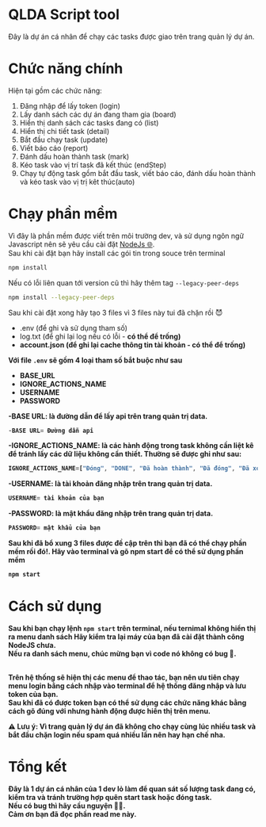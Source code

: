 # QLDA Script tool
Đây là dự án cá nhân để chạy các tasks được giao trên trang quản lý dự án.
# Chức năng chính
Hiện tại gồm các chức năng:

<ol>
    <li>Đăng nhập để lấy token (login)</li>
    <li>Lấy danh sách các dự án đang tham gia (board)</li>
    <li>Hiển thị danh sách các tasks đang có (list)</li>
    <li>Hiển thị chi tiết task (detail)</li>
    <li>Bắt đầu chạy task (update)</li>
    <li>Viết báo cáo (report)</li>
    <li>Đánh dấu hoàn thành task (mark)</li>
    <li>Kéo task vào vị trí task đã kết thúc (endStep)</li>
    <li>Chạy tự động task gồm bắt đầu task, viết báo cáo, đánh dấu hoàn thành và kéo task vào vị trị kêt thúc(auto)</li>
</ol>

# Chạy phần mềm
Vì đây là phần mềm được viết trên môi trường dev, và sử dụng ngôn ngữ Javascript nên sẽ yêu cầu cài đặt [NodeJs 🌐](https://nodejs.org/en/download).<br>
Sau khi cài đặt bạn hãy install các gói tin trong souce trên terminal
```bash
npm install
```
Nếu có lỗi liên quan tới version cũ thì hãy thêm tag <code>--legacy-peer-deps</code>
```bash
npm install --legacy-peer-deps
```
Sau khi cài đặt xong hãy tạo 3 files vì 3 files này tui đã chặn rồi 😈 <br>
<ul>
    <li>.env (để ghi và sử dụng tham số)</li>
    <li>log.txt (để ghi lại log nếu có lỗi - <b>có thể để trống<b>)</li>
    <li>account.json (để ghi lại cache thông tin tài khoản - <b>có thể để trống<b>)</li>
</ul>

Với file <code>.env</code> sẽ gồm 4 loại tham số bắt buộc như sau
<ul>
    <li>BASE_URL</li>
    <li>IGNORE_ACTIONS_NAME</li>
    <li>USERNAME</li>
    <li>PASSWORD</li>
</ul>

<b>-BASE URL</b>: là đường dẫn để lấy api trên trang quản trị data.

```javascript
-BASE URL= Đường dẫn api
```
<b>-IGNORE_ACTIONS_NAME</b>: là các hành động trong task không cần liệt kê để tránh lấy các dữ liệu không cần thiết. Thường sẽ được ghi như sau:

```javascript
IGNORE_ACTIONS_NAME=["Đóng", "DONE", "Đã hoàn thành", "Đã đóng", "Đã xong", "Hoàn thành", "Đã xử lý", "Xong", "Completed"]
```

<b>-USERNAME</b>: là tài khoản đăng nhập trên trang quản trị data.

```javascript
USERNAME= tài khoản của bạn
```
<b>-PASSWORD</b>: là mật khẩu đăng nhập trên trang quản trị data.

```javascript
PASSWORD= mật khẩu của bạn
```

Sau khi đã bổ xung 3 files được đề cập trên thì bạn đã có thể chạy phần mềm rồi đó!.
Hãy vào terminal và gõ npm start để có thể sử dụng phần mềm
```bash
npm start
```
# Cách sử dụng
Sau khi bạn chạy lệnh <code>npm start</code> trên terminal, nếu ternimal không hiển thị ra menu danh sách <b>Hãy kiểm tra lại máy của bạn đã cài đặt thành công NodeJS chưa</b>.<br>
Nếu ra danh sách menu, chúc mừng bạn vì code nó không có bug 🤡.

<br>Trên hệ thống sẽ hiện thị các menu để thao tác, bạn nên ưu tiên chạy menu login bằng cách nhập vào terminal để hệ thống đăng nhập và lưu token của bạn.
<br>Sau khi đã có được token bạn có thể sử dụng các chức năng khác bằng cách gõ đúng với nhưng hành động được hiển thị trên menu.

**⚠️ Lưu ý:**
Vì trang quản lý dự án đã không cho chạy cùng lúc nhiều task và bắt đầu chặn login nếu spam quá nhiều lần nên hay hạn chế nha.

# Tổng kết
Đây là 1 dự án cá nhân của 1 dev lỏ làm để quan sát số lượng task đang có, kiểm tra và tránh trường hợp quên start task hoặc đóng task.<br>
Nếu có bug thì hãy cầu nguyện 🙏🏿.<br>
Cảm ơn bạn đã đọc phần read me này.
